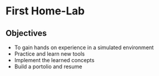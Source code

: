 # First Home-Lab
## Objectives 
  - To gain hands on experience in a simulated environment
  - Practice and learn new tools
  - Implement the learned concepts
  - Build a portolio and resume   

